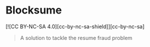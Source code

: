 # Blocksume
[![CC BY-NC-SA 4.0][cc-by-nc-sa-shield]][cc-by-nc-sa]
> A solution to tackle the resume fraud problem
